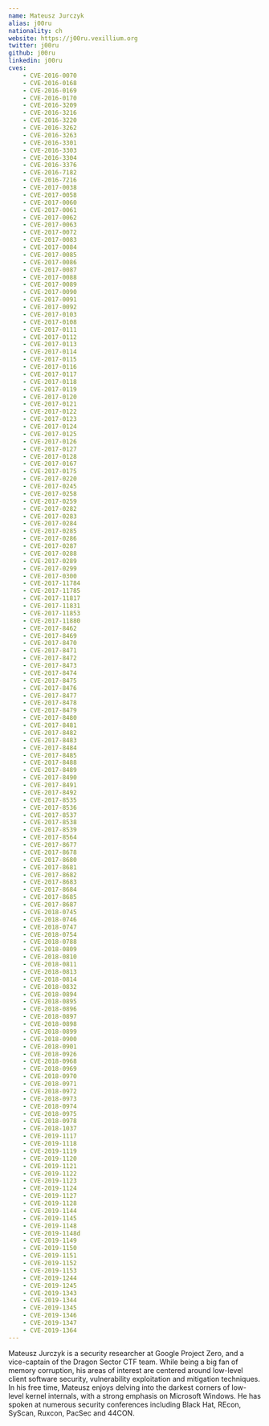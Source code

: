 ```yaml
---
name: Mateusz Jurczyk
alias: j00ru
nationality: ch
website: https://j00ru.vexillium.org
twitter: j00ru
github: j00ru
linkedin: j00ru
cves:
    - CVE-2016-0070
    - CVE-2016-0168
    - CVE-2016-0169
    - CVE-2016-0170
    - CVE-2016-3209
    - CVE-2016-3216
    - CVE-2016-3220
    - CVE-2016-3262
    - CVE-2016-3263
    - CVE-2016-3301
    - CVE-2016-3303
    - CVE-2016-3304
    - CVE-2016-3376
    - CVE-2016-7182
    - CVE-2016-7216
    - CVE-2017-0038
    - CVE-2017-0058
    - CVE-2017-0060
    - CVE-2017-0061
    - CVE-2017-0062
    - CVE-2017-0063
    - CVE-2017-0072
    - CVE-2017-0083
    - CVE-2017-0084
    - CVE-2017-0085
    - CVE-2017-0086
    - CVE-2017-0087
    - CVE-2017-0088
    - CVE-2017-0089
    - CVE-2017-0090
    - CVE-2017-0091
    - CVE-2017-0092
    - CVE-2017-0103
    - CVE-2017-0108
    - CVE-2017-0111
    - CVE-2017-0112
    - CVE-2017-0113
    - CVE-2017-0114
    - CVE-2017-0115
    - CVE-2017-0116
    - CVE-2017-0117
    - CVE-2017-0118
    - CVE-2017-0119
    - CVE-2017-0120
    - CVE-2017-0121
    - CVE-2017-0122
    - CVE-2017-0123
    - CVE-2017-0124
    - CVE-2017-0125
    - CVE-2017-0126
    - CVE-2017-0127
    - CVE-2017-0128
    - CVE-2017-0167
    - CVE-2017-0175
    - CVE-2017-0220
    - CVE-2017-0245
    - CVE-2017-0258
    - CVE-2017-0259
    - CVE-2017-0282
    - CVE-2017-0283
    - CVE-2017-0284
    - CVE-2017-0285
    - CVE-2017-0286
    - CVE-2017-0287
    - CVE-2017-0288
    - CVE-2017-0289
    - CVE-2017-0299
    - CVE-2017-0300
    - CVE-2017-11784
    - CVE-2017-11785
    - CVE-2017-11817
    - CVE-2017-11831
    - CVE-2017-11853
    - CVE-2017-11880
    - CVE-2017-8462
    - CVE-2017-8469
    - CVE-2017-8470
    - CVE-2017-8471
    - CVE-2017-8472
    - CVE-2017-8473
    - CVE-2017-8474
    - CVE-2017-8475
    - CVE-2017-8476
    - CVE-2017-8477
    - CVE-2017-8478
    - CVE-2017-8479
    - CVE-2017-8480
    - CVE-2017-8481
    - CVE-2017-8482
    - CVE-2017-8483
    - CVE-2017-8484
    - CVE-2017-8485
    - CVE-2017-8488
    - CVE-2017-8489
    - CVE-2017-8490
    - CVE-2017-8491
    - CVE-2017-8492
    - CVE-2017-8535
    - CVE-2017-8536
    - CVE-2017-8537
    - CVE-2017-8538
    - CVE-2017-8539
    - CVE-2017-8564
    - CVE-2017-8677
    - CVE-2017-8678
    - CVE-2017-8680
    - CVE-2017-8681
    - CVE-2017-8682
    - CVE-2017-8683
    - CVE-2017-8684
    - CVE-2017-8685
    - CVE-2017-8687
    - CVE-2018-0745
    - CVE-2018-0746
    - CVE-2018-0747
    - CVE-2018-0754
    - CVE-2018-0788
    - CVE-2018-0809
    - CVE-2018-0810
    - CVE-2018-0811
    - CVE-2018-0813
    - CVE-2018-0814
    - CVE-2018-0832
    - CVE-2018-0894
    - CVE-2018-0895
    - CVE-2018-0896
    - CVE-2018-0897
    - CVE-2018-0898
    - CVE-2018-0899
    - CVE-2018-0900
    - CVE-2018-0901
    - CVE-2018-0926
    - CVE-2018-0968
    - CVE-2018-0969
    - CVE-2018-0970
    - CVE-2018-0971
    - CVE-2018-0972
    - CVE-2018-0973
    - CVE-2018-0974
    - CVE-2018-0975
    - CVE-2018-0978
    - CVE-2018-1037
    - CVE-2019-1117
    - CVE-2019-1118
    - CVE-2019-1119
    - CVE-2019-1120
    - CVE-2019-1121
    - CVE-2019-1122
    - CVE-2019-1123
    - CVE-2019-1124
    - CVE-2019-1127
    - CVE-2019-1128
    - CVE-2019-1144
    - CVE-2019-1145
    - CVE-2019-1148
    - CVE-2019-1148d
    - CVE-2019-1149
    - CVE-2019-1150
    - CVE-2019-1151
    - CVE-2019-1152
    - CVE-2019-1153
    - CVE-2019-1244
    - CVE-2019-1245
    - CVE-2019-1343
    - CVE-2019-1344
    - CVE-2019-1345
    - CVE-2019-1346
    - CVE-2019-1347
    - CVE-2019-1364
---
```

Mateusz Jurczyk is a security researcher at Google Project Zero, and a vice-captain of the Dragon Sector CTF team. While being a big fan of memory corruption, his areas of interest are centered around low-level client software security, vulnerability exploitation and mitigation techniques. In his free time, Mateusz enjoys delving into the darkest corners of low-level kernel internals, with a strong emphasis on Microsoft Windows. He has spoken at numerous security conferences including Black Hat, REcon, SyScan, Ruxcon, PacSec and 44CON.
